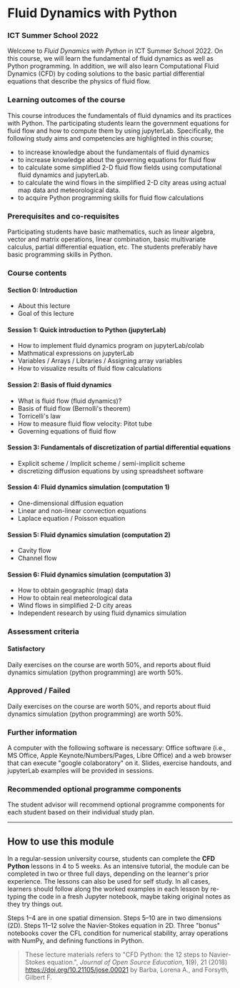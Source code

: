 
# Fluid Dynamics with Python
### ICT Summer School 2022

Welcome to _Fluid Dynamics with Python_ in ICT Summer School 2022. 
On this course, we will learn the fundamental of fluid dynamics as well as Python programming. In addition, we will also learn Computational Fluid Dynamics (CFD) by coding solutions to the basic partial differential equations that describe the physics of fluid flow.

### Learning outcomes of the course
This course introduces the fundamentals of fluid dynamics and its practices with Python. The participating students learn the government equations for fluid flow and how to compute them by using jupyterLab. Specifically, the following study aims and competencies are highlighted in this course;
- to increase knowledge about the fundamentals of fluid dynamics
- to increase knowledge about the governing equations for fluid flow 
- to calculate some simplified 2-D fluid flow fields using computational fluid dynamics and jupyterLab.
- to calculate the wind flows in the simplified 2-D city areas using actual map data and meteorological data.
- to acquire Python programming skills for fluid flow calculations


### Prerequisites and co-requisites
Participating students have basic mathematics, such as linear algebra, vector and matrix operations, linear combination, basic multivariate calculus, partial differential equation, etc.
The students preferably have basic programming skills in Python.


### Course contents
#### Section 0: Introduction
- About this lecture
- Goal of this lecture
#### Session 1: Quick introduction to Python (jupyterLab)
- How to implement fluid dynamics program on jupyterLab/colab
- Mathmatical expressions on jupyterLab
- Variables / Arrays / Libraries / Assigning array variables
- How to visualize results of fluid flow calculations
#### Session 2: Basis of fluid dynamics
- What is fluid flow (fluid dynamics)?
- Basis of fluid flow (Bernolli's theorem)
- Torricelli's law
- How to measure fluid flow velocity: Pitot tube
- Governing equations of fluid flow
#### Session 3: Fundamentals of discretization of partial differential equations
- Explicit scheme / Implicit scheme / semi-implicit scheme
- discretizing diffusion equations by using spreadsheet software
#### Session 4: Fluid dynamics simulation (computation 1) 
- One-dimensional diffusion equation
- Linear and non-linear convection equations
- Laplace equation / Poisson equation
#### Session 5: Fluid dynamics simulation (computation 2)
- Cavity flow
- Channel flow
#### Session 6: Fluid dynamics simulation (computation 3)
- How to obtain geographic (map) data
- How to obtain real meteorological data
- Wind flows in simplified 2-D city areas
- Independent research by using fluid dynamics simulation


### Assessment criteria
#### Satisfactory
Daily exercises on the course are worth 50%, and reports about fluid dynamics simulation (python programming) are worth 50%.


### Approved / Failed
Daily exercises on the course are worth 50%, and reports about fluid dynamics simulation (python programming) are worth 50%.


### Further information
A computer with the following software is necessary: Office software (i.e., MS Office, Apple Keynote/Numbers/Pages, Libre Office) and a web browser that can execute "google colaboratory" on it.
Slides, exercise handouts, and jupyterLab examples will be provided in sessions.


### Recommended optional programme components
The student advisor will recommend optional programme components for each student based on their individual study plan.



-------
## How to use this module

In a regular-session university course, students can complete the **CFD Python** lessons in 4 to 5 weeks. 
As an intensive tutorial, the module can be completed in two or three full days, depending on the learner's prior experience. 
The lessons can also be used for self study. 
In all cases, learners should follow along the worked examples in each lesson by re-typing the code in a fresh Jupyter notebook, maybe taking original notes as they try things out. 

Steps 1–4 are in one spatial dimension. Steps 5–10 are in two dimensions (2D). Steps 11–12 solve the Navier-Stokes equation in 2D. Three "bonus" notebooks cover the CFL condition for numerical stability, array operations with NumPy, and defining functions in Python.

> These lecture materials refers to "CFD Python: the 12 steps to Navier-Stokes equation.", _Journal of Open Source Education_, **1**(9), 21 (2018) https://doi.org/10.21105/jose.00021 by Barba, Lorena A., and Forsyth, Gilbert F.
